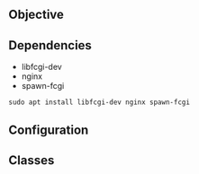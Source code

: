 ## Objective

## Dependencies

* libfcgi-dev
* nginx
* spawn-fcgi

`sudo apt install libfcgi-dev nginx spawn-fcgi`

## Configuration

## Classes
